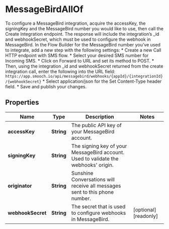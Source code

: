 

# MessageBirdAllOf

To configure a MessageBird integration, acquire the accessKey, the signingKey and the MessageBird number you would like to use, then call the Create Integration endpoint. The response will include the integration’s _id and webhookSecret, which must be used to configure the webhook in MessageBird. In the Flow Builder for the MessageBird number you’ve used to integrate, add a new step with the following settings: * Create a new Call HTTP endpoint with SMS flow. * Select your desired SMS number for Incoming SMS. * Click on Forward to URL and set its method to POST. * Then, using the integration _id and webhookSecret returned from the create integration call, enter the following into the URL field:  `https://app.smooch.io/api/messagebird/webhooks/{appId}/{integrationId}/{webhookSecret}` * Select application/json for the Set Content-Type header field. * Save and publish your changes. 
## Properties

Name | Type | Description | Notes
------------ | ------------- | ------------- | -------------
**accessKey** | **String** | The public API key of your MessageBird account. | 
**signingKey** | **String** | The signing key of your MessageBird account. Used to validate the webhooks&#39; origin. | 
**originator** | **String** | Sunshine Conversations will receive all messages sent to this phone number. | 
**webhookSecret** | **String** | The secret that is used to configure webhooks in MessageBird. |  [optional] [readonly]



